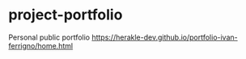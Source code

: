 # project-portfolio
Personal public portfolio
https://herakle-dev.github.io/portfolio-ivan-ferrigno/home.html
